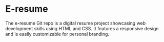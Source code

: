 # E-resume
The e-resume Git repo is a digital resume project showcasing web development skills using HTML and CSS. It features a responsive design and is easily customizable for personal branding.
